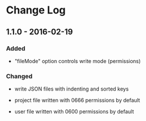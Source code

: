 # Change Log


## 1.1.0 - 2016-02-19


### Added

- "fileMode" option controls write mode (permissions)


### Changed

- write JSON files with indenting and sorted keys

- project file written with 0666 permissions by default

- user file written with 0600 permissions by default
